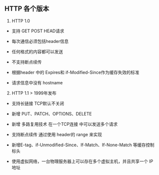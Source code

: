 
## HTTP 各个版本

1. HTTP 1.0 

* 支持 GET POST HEAD请求

* 每次通信必须包括header信息

* 任何格式的内容都可以发送

* 不支持断点续传

* 根据header 中的 Expires和 if-Modified-Since作为缓存失效的标准

* 请求信息中没有 hostname


2. HTTP 1.1     > 1999年发布

* 支持长链接 TCP默认不关闭

* 新增 PUT、PATCH、OPTIONS、DELETE 

* 新增 多路复用技术 在一个TCP连接 中可以发送多个请求

* 支持断点续传 通过使用 header的 range 来实现

* 新增E-tag、if-Unmodified-Since、If-Match、If-None-Match 等缓存控制标头

* 使用虚拟网络，一台物理服务器上可以存在多个虚拟主机，并且共享一个 IP 地址